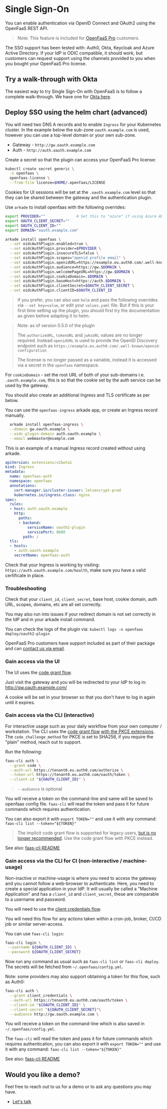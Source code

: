 # Single Sign-On

You can enable authentication via OpenID Connect and OAuth2 using the OpenFaaS REST API.

> Note: This feature is included for [OpenFaaS Pro](https://openfaas.com/support/) customers.

The SSO support has been tested with: Auth0, Okta, Keycloak and Azure Active Directory. If your IdP is ODIC compatible, it should work, but customers can request support using the channels provided to you when you bought your OpenFaaS Pro license.

## Try a walk-through with Okta

The easiest way to try Single Sign-On with OpenFaaS is to follow a complete walk-through. We have one for [Okta here](https://www.openfaas.com/blog/openfaas-oidc-okta/).

## Deploy SSO using the helm chart (advanced)

You will need two DNS A records and to enable `Ingress` for your Kubernetes cluster. In the example below the sub-zone `oauth.example.com` is used, however you can use a top-level domain or your own sub-zone.

* Gateway - `http://gw.oauth.example.com`
* Auth - `http://auth.oauth.example.com`

Create a secret so that the plugin can access your OpenFaaS Pro license:

```bash
kubectl create secret generic \
  -n openfaas \
  openfaas-license \
  --from-file license=$HOME/.openfaas/LICENSE
```

Cookies for UI sessions will be set at the `.oauth.example.com` level so that they can be shared between the gateway and the authentication plugin.

Use `arkade` to install openfaas with the following overrides:

```sh
export PROVIDER=""              # Set this to "azure" if using Azure AD.
export OAUTH_CLIENT_SECRET=""
export OAUTH_CLIENT_ID=""
export DOMAIN="oauth.example.com"

arkade install openfaas \
  --set oidcAuthPlugin.enabled=true \
  --set oidcAuthPlugin.provider=$PROVIDER \
  --set oidcAuthPlugin.insecureTLS=false \
  --set oidcAuthPlugin.scopes="openid profile email" \
  --set oidcAuthPlugin.openidURL=https://example.eu.auth0.com/.well-known/openid-configuration \
  --set oidcAuthPlugin.audience=https://gw.$DOMAIN \
  --set oidcAuthPlugin.welcomePageURL=https://gw.$DOMAIN \
  --set oidcAuthPlugin.cookieDomain=.$DOMAIN \
  --set oidcAuthPlugin.baseHost=https://auth.$DOMAIN \
  --set oidcAuthPlugin.clientSecret=$OAUTH_CLIENT_SECRET \
  --set oidcAuthPlugin.clientID=$OAUTH_CLIENT_ID 
```

> If you prefer, you can also use `helm` and pass the following overrides via `--set key=value`, or edit your `values.yaml` file. But if this is your first time setting up the plugin, you should first try the documentation as given before adapting it to helm. 

> Note: as of version 0.5.0 of the plugin
>
> The `authorizeURL`, `tokenURL` and `jwksURL` values are no longer required. Instead `openidURL` is used to provide the OpenID Discovery endpoint such as `https://example.eu.auth0.com/.well-known/openid-configuration`
> 
> The license is no longer passed as a variable, instead it is accessed via a secret in the `openfaas` namespace.

For `cookieDomain` - set the root URL of both of your sub-domains i.e. `.oauth.example.com`, this is so that the cookie set by the auth service can be used by the gateway.

You should also create an additional Ingress and TLS certificate as per below.

You can use the `openfaas-ingress` arkade app, or create an Ingress record manually.

```bash
  arkade install openfaas-ingress \
  --domain gw.oauth.example \
  --oidc-plugin-domain auth.oauth.example \
  --email webmaster@example.com
```

This is an example of a manual Ingress record created without using arkade.

```yaml
apiVersion: extensions/v1beta1
kind: Ingress
metadata:
  name: openfaas-auth
  namespace: openfaas
  annotations:
    cert-manager.io/cluster-issuer: letsencrypt-prod
    kubernetes.io/ingress.class: nginx
spec:
  rules:
  - host: auth.oauth.example
    http:
      paths:
      - backend:
          serviceName: oauth2-plugin
          servicePort: 8080
        path: /
  tls:
  - hosts:
    - auth.oauth.example
    secretName: openfaas-auth
```

Check that your Ingress is working by visiting: `https://auth.oauth.example.com/health`, make sure you have a valid certificate in place.

### Troubleshooting

Check that your `client_id`, `client_secret`, base host, cookie domain, auth URL, scopes, domains, etc are all set correctly.

You may also run into issues if your redirect domain is not set correctly in the IdP and in your arkade install command.

You can check the logs of the plugin via: `kubectl logs -n openfaas deploy/oauth2-plugin`

OpenFaaS Pro customers have support included as part of their package and can [contact us via email](mailto:contact@openfaas.com).

### Gain access via the UI

The UI uses the [code grant flow](https://oauth.net/2/grant-types/authorization-code/).

Just visit the gateway and you will be redirected to your IdP to log in: http://gw.oauth.example.com/

A cookie will be set in your browser so that you don't have to log in again until it expires.

### Gain access via the CLI (interactive)

For interactive usage such as your daily workflow from your own computer / workstation. The CLI uses the [code grant flow](https://oauth.net/2/grant-types/authorization-code/) [with the PKCE extensions](https://oauth.net/2/pkce/). The `code_challenge_method` for PKCE is set to SHA256, if you require the "plain" method, reach out to support.

Run the following:

```sh
faas-cli auth \
  --grant code \
  --auth-url https://tenant0.eu.auth0.com/authorize \
  --token-url https://tenant0.eu.auth0.com/oauth/token \
  --client-id "${OAUTH_CLIENT_ID}" \
```

> `--audience` is optional

You will receive a token on the command-line and same will be saved to openfaas config file. `faas-cli` will read the token and pass it for future commands which requires authentication.

You can also export it with `export TOKEN=""` and use it with any command: `faas-cli list --token="${TOKEN}"`

> The implicit code grant flow is supported for legacy users, [but is no longer recommended](https://oauth.net/2/grant-types/implicit/). Use the code grant flow with PKCE instead.

See also: [faas-cli README](https://github.com/openfaas/faas-cli)

### Gain access via the CLI for CI (non-interactive / machine-usage)

Non-inactive or machine-usage is where you need to access the gateway and you cannot follow a web-browser to authenticate. Here, you need to create a special application in your IdP. It will usually be called a "Machine Application" and has a `client_id` and `client_secret`, these are comparable to a username and password.

You will need to use the [client credentials flow](https://oauth.net/2/grant-types/client-credentials/).

You will need this flow for any actions taken within a cron-job, broker, CI/CD job or similar server-access.

You can use `faas-cli login`:

```sh
faas-cli login \
 --username ${OAUTH_CLIENT_ID} \
 --password ${OAUTH_CLIENT_SECRET}
```

Now run any command as usual such as `faas-cli list` or `faas-cli deploy`. The secrets will be fetched from `~/.openfaas/config.yml`.

Note: some providers may also support obtaining a token for this flow, such as Auth0:

```sh
faas-cli auth \
  --grant client_credentials \
  --auth-url https://tenant0.eu.auth0.com/oauth/token \
  --client-id "${OAUTH_CLIENT_ID}" \
  --client-secret "${OAUTH_CLIENT_SECRET}"\
  --audience http://gw.oauth.example.com \
```

You will receive a token on the command-line which is also saved in `~/.openfaas/config.yml`.

The `faas-cli` will read the token and pass it for future commands which requires authentication, you can also export it with `export TOKEN=""` and use it with any command: `faas-cli list --token="${TOKEN}"`

See also: [faas-cli README](https://github.com/openfaas/faas-cli/blob/master/README.md)

## Would you like a demo?

Feel free to reach out to us for a demo or to ask any questions you may have.

* [Let's talk](https://openfaas.com/support/)
